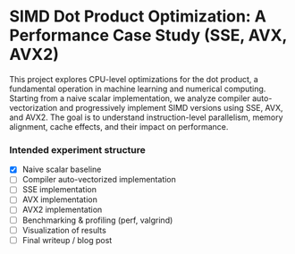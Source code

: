 # SIMD Dot Product Optimization: A Performance Case Study (SSE, AVX, AVX2) 

This project explores CPU-level optimizations for the dot product, a fundamental operation in machine learning and numerical computing. Starting from a naive scalar implementation, we analyze compiler auto-vectorization and progressively implement SIMD versions using SSE, AVX, and AVX2. The goal is to understand instruction-level parallelism, memory alignment, cache effects, and their impact on performance.

### Intended experiment structure

- [x]  Naive scalar baseline
- [ ] Compiler auto-vectorized implementation
- [ ] SSE implementation
- [ ] AVX implementation
- [ ] AVX2 implementation
- [ ] Benchmarking & profiling (perf, valgrind)
- [ ] Visualization of results
- [ ] Final writeup / blog post
